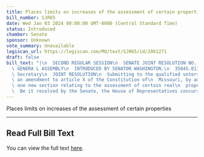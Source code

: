 ```yaml
---
title: Places limits on increases of the assessment of certain properties
bill_number: SJR65
date: Wed Jan 03 2024 00:00:00 GMT-0600 (Central Standard Time)
status: Introduced
chamber: Senate
sponsor: Unknown
vote_summary: Unavailable
legiscan_url: https://legiscan.com/MO/text/SJR65/id/2861271
draft: false
bill_text: "|\n  SECOND REGULAR SESSION\n  SENATE JOINT RESOLUTION NO. 65\n  102ND\
  \ GENERA L ASSEMBLY\n  INTRODUCED BY SENATOR WASHINGTON.\n  3584S.01I KRISTINA MARTIN,\
  \ Secretary\n  JOINT RESOLUTION\n  Submitting to the qualified voters of Missouri,\
  \ an amendment to article X of the Constitution of\n  Missouri, by adding thereto\
  \ one new section relating to the assessment of certain real\n  property values.\n\
  \  Be it resolved by the Senate, the House of Representatives concurring therein:"
---
```

Places limits on increases of the assessment of certain properties

---

## Read Full Bill Text

You can view the full text [here](https://legiscan.com/MO/text/SJR65/id/2861271).
